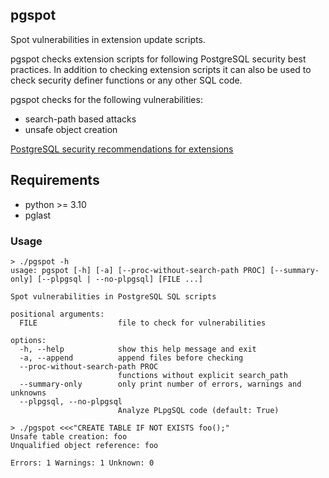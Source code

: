 ## pgspot

Spot vulnerabilities in extension update scripts.

pgspot checks extension scripts for following PostgreSQL security best
practices.  In addition to checking extension scripts it can also be
used to check security definer functions or any other SQL code.

pgspot checks for the following vulnerabilities:
- search-path based attacks
- unsafe object creation

[PostgreSQL security recommendations for extensions](https://www.postgresql.org/docs/current/extend-extensions.html#EXTEND-EXTENSIONS-SECURITY)

## Requirements

- python >= 3.10
- pglast

### Usage

```
> ./pgspot -h
usage: pgspot [-h] [-a] [--proc-without-search-path PROC] [--summary-only] [--plpgsql | --no-plpgsql] [FILE ...]

Spot vulnerabilities in PostgreSQL SQL scripts

positional arguments:
  FILE                  file to check for vulnerabilities

options:
  -h, --help            show this help message and exit
  -a, --append          append files before checking
  --proc-without-search-path PROC
                        functions without explicit search_path
  --summary-only        only print number of errors, warnings and unknowns
  --plpgsql, --no-plpgsql
                        Analyze PLpgSQL code (default: True)

```

```
> ./pgspot <<<"CREATE TABLE IF NOT EXISTS foo();"
Unsafe table creation: foo
Unqualified object reference: foo

Errors: 1 Warnings: 1 Unknown: 0
```

